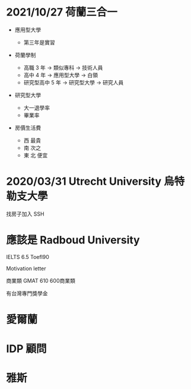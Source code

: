 # 2021/10/27 荷蘭三合一

- 應用型大學
    - 第三年是實習

- 荷蘭學制
    - 高職 3 年 -> 類似專科 -> 技術人員
    - 高中 4 年 -> 應用型大學 -> 白領
    - 研究型高中 5 年 -> 研究型大學 -> 研究人員

- 研究型大學
    - 大一退學率
    - 畢業率

- 房價生活費
    - 西 最貴
    - 南 次之
    - 東 北 便宜

# 2020/03/31 Utrecht University 烏特勒支大學
找房子加入 SSH







# 應該是 Radboud University
IELTS 6.5   Toefl90

Motivation letter


商業類
GMAT 610 600商業類

有台灣專門獎學金


# 愛爾蘭

# IDP 顧問

# 雅斯